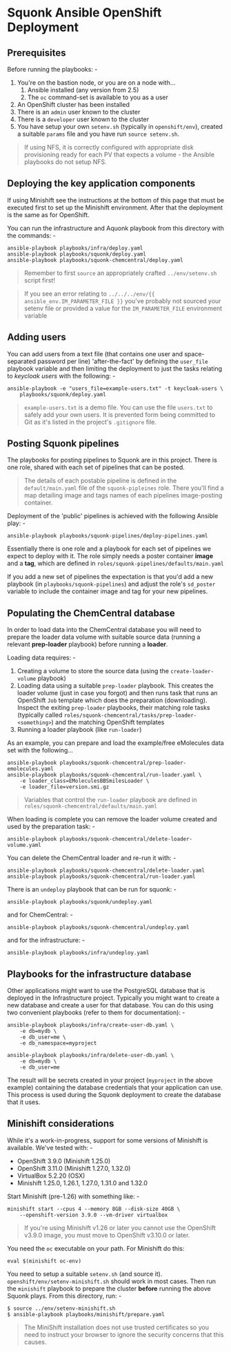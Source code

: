 # Squonk Ansible OpenShift Deployment

## Prerequisites
Before running the playbooks: -

1.  You're on the bastion node, or you are on a node with...
    1.  Ansible installed (any version from 2.5)
    1.  The `oc` command-set is available to you as a user
1.  An OpenShift cluster has been installed
1.  There is an `admin` user known to the cluster
1.  There is a `developer` user known to the cluster
1.  You have setup your own `setenv.sh` (typically in `openshift/env`),
    created a suitable `params` file and you have run `source setenv.sh`.

>   If using NFS, it is correctly configured with appropriate
    disk provisioning ready for each PV that expects a volume -
    the Ansible playbooks do not setup NFS.

## Deploying the key application components
If using Minishift see the instructions at the bottom of this page that must be
executed first to set up the Minishift environment. After that the deployment is
the same as for OpenShift.

You can run the infrastructure and Aquonk playbook from this
directory with the commands: -

    ansible-playbook playbooks/infra/deploy.yaml
    ansible-playbook playbooks/squonk/deploy.yaml
    ansible-playbook playbooks/squonk-chemcentral/deploy.yaml

>   Remember to first `source` an appropriately crafted
    `../env/setenv.sh` script first!

>   If you see an error relating to `../../../env/{{ ansible_env.IM_PARAMETER_FILE }}`
    you've probably not sourced your setenv file or provided a value
    for the `IM_PARAMETER_FILE` environment variable

## Adding users
You can add users from a text file (that contains one user and space-separated
password per line) 'after-the-fact' by defining the `user_file` playbook
variable and then limiting the deployment to just the tasks relating to
_keycloak users_ with the following: -

    ansible-playbook -e "users_file=example-users.txt" -t keycloak-users \
        playbooks/squonk/deploy.yaml

>   `example-users.txt` is a demo file. You can use the file `users.txt`
    to safely add your own users. It is prevented form being committed to
    Git as it's listed in the project's `.gitignore` file.

## Posting Squonk pipelines
The playbooks for posting pipelines to Squonk are in this project.
There is one role, shared with each set of pipelines that can be posted.

>   The details of each postable pipeline is defined in the `default/main.yaml`
    file of the `squonk-pipleines` role. There you'll find a map detailing
    image and tags names of each pipelines image-posting container.

Deployment of the 'public' pipelines is achieved with the following
Ansible play: -

    ansible-playbook playbooks/squonk-pipelines/deploy-pipelines.yaml

Essentially there is one role and a playbook for each set of pipelines we
expect to deploy with it. The role simply needs a poster container **image**
and a **tag**, which are defined in `roles/squonk-pipelines/defaults/main.yaml`

If you add a new set of pipelines the expectation is that you'd add a new
playbook (in `playbooks/squonk-pipelines`) and adjust the role's `sd_poster`
variable to include the container image and tag for your new pipelines.
 
## Populating the ChemCentral database
In order to load data into the ChemCentral database you will need to prepare
the loader data volume with suitable source data (running a relevant
**prep-loader** playbook) before running a **loader**.

Loading data requires: -

1.  Creating a volume to store the source data
    (using the `create-loader-volume` playbook)
1.  Loading data using a suitable `prep-loader` playbook. This creates the
    loader volume (just in case you forgot) and then runs task that runs
    an OpenShift `Job` template which does the preparation (downloading).
    Inspect the exiting `prep-loader` playbooks,
    their matching role tasks (typically called
    `roles/squonk-chemcentral/tasks/prep-loader-<something>`)
    and the matching OpenShift templates
1.  Running a loader playbook (like `run-loader`)

As an example, you can prepare and load the example/free eMolecules
data set with the following...

    ansible-playbook playbooks/squonk-chemcentral/prep-loader-emolecules.yaml
    ansible-playbook playbooks/squonk-chemcentral/run-loader.yaml \
        -e loader_class=EMoleculesBBSmilesLoader \
        -e loader_file=version.smi.gz

>   Variables that control the `run-loader` playbook are defined in
    `roles/squonk-chemcentral/defaults/main.yaml`
    
When loading is complete you can remove the loader volume created and used by
the preparation task: -

    ansible-playbook playbooks/squonk-chemcentral/delete-loader-volume.yaml

You can delete the ChemCentral loader and re-run it with: -

    ansible-playbook playbooks/squonk-chemcentral/delete-loader.yaml
    ansible-playbook playbooks/squonk-chemcentral/run-loader.yaml
        
There is an `undeploy` playbook that can be run for squonk: -

    ansible-playbook playbooks/squonk/undeploy.yaml

and for ChemCentral: -

    ansible-playbook playbooks/squonk-chemcentral/undeploy.yaml

and for the infrastructure: -

    ansible-playbook playbooks/infra/undeploy.yaml

## Playbooks for the infrastructure database
Other applications might want to use the PostgreSQL database that is deployed
in the Infrastructure project. Typically you might want to create a new
database and create a user for that database. You can do this using two
convenient playbooks (refer to them for documentation): -

    ansible-playbook playbooks/infra/create-user-db.yaml \
        -e db=mydb \
        -e db_user=me \
        -e db_namespace=myproject
        
    ansible-playbook playbooks/infra/delete-user-db.yaml \
        -e db=mydb \
        -e db_user=me

The result will be secrets created in your project
(`myproject` in the above example) containing  the database credentials that
your application can use. This process is used during the Squonk 
deployment to create the database that it uses.

## Minishift considerations
While it's a work-in-progress, support for some versions of Minishift is
available. We've tested with: -

-   OpenShift 3.9.0 (Minishift 1.25.0)
-   OpenShift 3.11.0 (Minishift 1.27.0, 1.32.0)
-   VirtualBox 5.2.20 (OSX)
-   Minishift 1.25.0, 1.26.1, 1.27.0, 1.31.0 and 1.32.0 

Start Minishift (pre-1.26) with something like: -

    minishift start --cpus 4 --memory 8GB --disk-size 40GB \
        --openshift-version 3.9.0 --vm-driver virtualbox

>   If you're using Minishift v1.26 or later you cannot use the OpenShift
    v3.9.0 image, you must move to OpenShift v3.10.0 or later.

You need the `oc` executable on your path. For Minishift do this:

    eval $(minishift oc-env)
 
You need to setup a suitable `setenv.sh` (and source it).
`openshift/env/setenv-minishift.sh` should work in most cases.
Then run the `minishift` playbook to prepare the cluster **before** running
the above Squonk plays. From this directory, run: -

    $ source ../env/setenv-minishift.sh
    $ ansible-playbook playbooks/minishift/prepare.yaml

>   The MiniShift installation does not use trusted certificates so
    you need to instruct your browser to ignore the security concerns
    that this causes.

